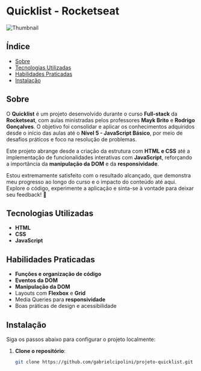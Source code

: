 # Quicklist - Rocketseat  
![Thumbnail](https://github.com/user-attachments/assets/d5e92268-4940-494a-afca-14a18af0fbc8)  

## Índice  

- [Sobre](#sobre)  
- [Tecnologias Utilizadas](#tecnologias-utilizadas)  
- [Habilidades Praticadas](#habilidades-praticadas)  
- [Instalação](#instalação)  

## Sobre  

O **Quicklist** é um projeto desenvolvido durante o curso **Full-stack** da **Rocketseat**, com aulas ministradas pelos professores **Mayk Brito** e **Rodrigo Gonçalves**. O objetivo foi consolidar e aplicar os conhecimentos adquiridos desde o início das aulas até o **Nível 5 - JavaScript Básico**, por meio de desafios práticos e foco na resolução de problemas.  

Este projeto abrange desde a criação da estrutura com **HTML e CSS** até a implementação de funcionalidades interativas com **JavaScript**, reforçando a importância da **manipulação da DOM** e da **responsividade**.  

Estou extremamente satisfeito com o resultado alcançado, que demonstra meu progresso ao longo do curso e o impacto do conteúdo até aqui. Explore o código, experimente a aplicação e sinta-se à vontade para deixar seu feedback! 🚀  

## Tecnologias Utilizadas 

- **HTML**  
- **CSS**  
- **JavaScript**  

## Habilidades Praticadas

- **Funções e organização de código**  
- **Eventos da DOM**  
- **Manipulação da DOM**  
- Layouts com **Flexbox** e **Grid**  
- Media Queries para **responsividade**  
- Boas práticas de design e acessibilidade  

## Instalação  

Siga os passos abaixo para configurar o projeto localmente:  

1. **Clone o repositório**:  
   ```bash  
   git clone https://github.com/gabrielcipolini/projeto-quicklist.git  
